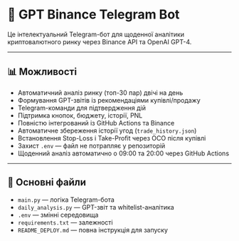 # 🤖 GPT Binance Telegram Bot

Це інтелектуальний Telegram-бот для щоденної аналітики криптовалютного ринку через Binance API та OpenAI GPT-4.

---

## 📊 Можливості

- Автоматичний аналіз ринку (топ-30 пар) двічі на день
- Формування GPT-звітів із рекомендаціями купівлі/продажу
- Telegram-команди для підтвердження дій
- Підтримка кнопок, бюджету, історії, PNL
- Повністю інтегрований із GitHub Actions та Binance
- Автоматичне збереження історії угод (`trade_history.json`)
- Встановлення Stop-Loss і Take-Profit через OCO після купівлі
- Захист `.env` — файл не потрапляє у репозиторій
- Щоденний аналіз автоматично о 09:00 та 20:00 через GitHub Actions

---

## 📁 Основні файли

- `main.py` — логіка Telegram-бота
- `daily_analysis.py` — GPT-звіт та whitelist-аналітика
- `.env` — змінні середовища
- `requirements.txt` — залежності
- `README_DEPLOY.md` — повна інструкція для запуску

